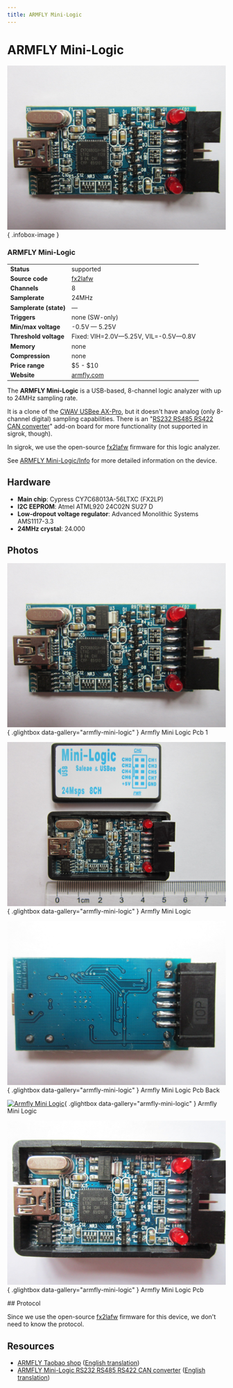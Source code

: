 ```yaml
---
title: ARMFLY Mini-Logic
---
```


# ARMFLY Mini-Logic

<div class="infobox" markdown>

![ARMFLY Mini-Logic](./img/ARMFLY_Mini-Logic_PCB_1.JPG){ .infobox-image }

### ARMFLY Mini-Logic

| | |
|---|---|
| **Status** | supported |
| **Source code** | [fx2lafw](https://github.com/OpenTraceLab/OpenTraceCapture/tree/main/src/hardware/fx2lafw) |
| **Channels** | 8 |
| **Samplerate** | 24MHz |
| **Samplerate (state)** | — |
| **Triggers** | none (SW-only) |
| **Min/max voltage** | -0.5V — 5.25V |
| **Threshold voltage** | Fixed: VIH=2.0V—5.25V, VIL=-0.5V—0.8V |
| **Memory** | none |
| **Compression** | none |
| **Price range** | $5 - $10 |
| **Website** | [armfly.com](http://www.armfly.com/product/Mini-Logic/mini-logic.htm) |

</div>

The **ARMFLY Mini-Logic** is a USB-based, 8-channel logic analyzer with up to 24MHz sampling rate.

It is a clone of the [CWAV USBee AX-Pro](/w/index.php?title=CWAV_USBee_AX-Pro&action=edit&redlink=1), but it doesn't have analog (only 8-channel digital) sampling capabilities. There is an "[RS232 RS485 RS422 CAN converter](http://item.taobao.com/item.htm?id=16943624739)" add-on board for more functionality (not supported in sigrok, though).

In sigrok, we use the open-source [fx2lafw](https://sigrok.org/wiki/Fx2lafw) firmware for this logic analyzer.

See [ARMFLY Mini-Logic/Info](https://sigrok.org/wiki/ARMFLY_Mini-Logic/Info) for more detailed information on the device.

## Hardware
- **Main chip**: Cypress CY7C68013A-56LTXC (FX2LP)
- **I2C EEPROM**: Atmel ATML920 24C02N SU27 D
- **Low-dropout voltage regulator**: Advanced Monolithic Systems AMS1117-3.3
- **24MHz crystal**: 24.000

## Photos

<div class="photo-grid" markdown>

[![Armfly Mini Logic Pcb 1](./img/ARMFLY_Mini-Logic_PCB_1.JPG)](./img/ARMFLY_Mini-Logic_PCB_1.JPG "Armfly Mini Logic Pcb 1"){ .glightbox data-gallery="armfly-mini-logic" }
<span class="caption">Armfly Mini Logic Pcb 1</span>

[![Armfly Mini Logic](./img/ARMFLY_MINI_LOGIC.JPG)](./img/ARMFLY_MINI_LOGIC.JPG "Armfly Mini Logic"){ .glightbox data-gallery="armfly-mini-logic" }
<span class="caption">Armfly Mini Logic</span>

[![Armfly Mini Logic Pcb Back](./img/ARMFLY_Mini-Logic_PCB_BACK.JPG)](./img/ARMFLY_Mini-Logic_PCB_BACK.JPG "Armfly Mini Logic Pcb Back"){ .glightbox data-gallery="armfly-mini-logic" }
<span class="caption">Armfly Mini Logic Pcb Back</span>

[![Armfly Mini Logic](./img/ARMFLY_MINI_LOGIC.png)](./img/ARMFLY_MINI_LOGIC.png "Armfly Mini Logic"){ .glightbox data-gallery="armfly-mini-logic" }
<span class="caption">Armfly Mini Logic</span>

[![Armfly Mini Logic Pcb](./img/ARMFLY_MINI_LOGIC_PCB.JPG)](./img/ARMFLY_MINI_LOGIC_PCB.JPG "Armfly Mini Logic Pcb"){ .glightbox data-gallery="armfly-mini-logic" }
<span class="caption">Armfly Mini Logic Pcb</span>

</div>
## Protocol

Since we use the open-source [fx2lafw](https://sigrok.org/wiki/Fx2lafw) firmware for this device, we don't need to know the protocol.

## Resources
- [ARMFLY Taobao shop](http://item.taobao.com/item.htm?id=14408505465) ([English translation](http://translate.google.com/translate?hl=en&sl=zh-CN&tl=en&u=http%3A%2F%2Fitem.taobao.com%2Fitem.htm%3Fid%3D14408505465))
- [ARMFLY Mini-Logic RS232 RS485 RS422 CAN converter](http://item.taobao.com/item.htm?id=16943624739) ([English translation](http://translate.google.com/translate?sl=zh-CN&tl=en&js=n&prev=_t&hl=en&ie=UTF-8&layout=2&eotf=1&u=http%3A%2F%2Fitem.taobao.com%2Fitem.htm%3Fid%3D16943624739&act=url))

